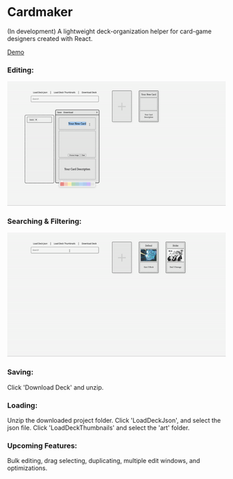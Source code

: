 # Cardmaker
(In development) A lightweight deck-organization helper for card-game designers created with React.

<a href="https://gilded-buttercream-144786.netlify.app/" target="_blank">Demo</a>


### Editing:

![Editing Demo](/demos/1.gif)

### Searching & Filtering:

![Filtering Demo](/demos/2.gif)

### Saving:

Click 'Download Deck' and unzip.

### Loading:

Unzip the downloaded project folder. Click 'LoadDeckJson', and select the json file. Click 'LoadDeckThumbnails' and select the 'art' folder.

### Upcoming Features:

Bulk editing, drag selecting, duplicating, multiple edit windows, and optimizations.
